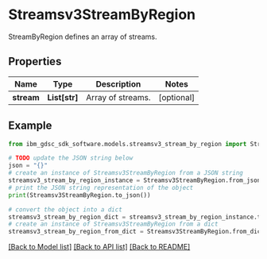 # Streamsv3StreamByRegion

StreamByRegion defines an array of streams.

## Properties

Name | Type | Description | Notes
------------ | ------------- | ------------- | -------------
**stream** | **List[str]** | Array of streams. | [optional] 

## Example

```python
from ibm_gdsc_sdk_software.models.streamsv3_stream_by_region import Streamsv3StreamByRegion

# TODO update the JSON string below
json = "{}"
# create an instance of Streamsv3StreamByRegion from a JSON string
streamsv3_stream_by_region_instance = Streamsv3StreamByRegion.from_json(json)
# print the JSON string representation of the object
print(Streamsv3StreamByRegion.to_json())

# convert the object into a dict
streamsv3_stream_by_region_dict = streamsv3_stream_by_region_instance.to_dict()
# create an instance of Streamsv3StreamByRegion from a dict
streamsv3_stream_by_region_from_dict = Streamsv3StreamByRegion.from_dict(streamsv3_stream_by_region_dict)
```
[[Back to Model list]](../README.md#documentation-for-models) [[Back to API list]](../README.md#documentation-for-api-endpoints) [[Back to README]](../README.md)


